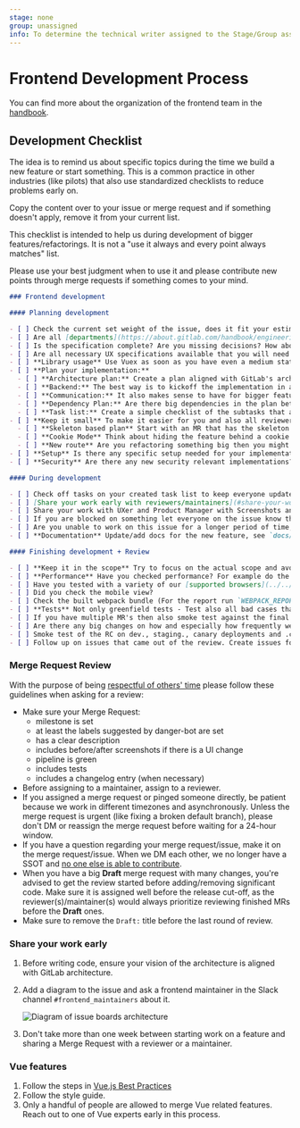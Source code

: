 ```yaml
---
stage: none
group: unassigned
info: To determine the technical writer assigned to the Stage/Group associated with this page, see https://about.gitlab.com/handbook/engineering/ux/technical-writing/#assignments
---
```


# Frontend Development Process

You can find more about the organization of the frontend team in the [handbook](https://about.gitlab.com/handbook/engineering/frontend/).

## Development Checklist

The idea is to remind us about specific topics during the time we build a new feature or start something. This is a common practice in other industries (like pilots) that also use standardized checklists to reduce problems early on.

Copy the content over to your issue or merge request and if something doesn't apply, remove it from your current list.

This checklist is intended to help us during development of bigger features/refactorings. It is not a "use it always and every point always matches" list.

Please use your best judgment when to use it and please contribute new points through merge requests if something comes to your mind.

```markdown
### Frontend development

#### Planning development

- [ ] Check the current set weight of the issue, does it fit your estimate?
- [ ] Are all [departments](https://about.gitlab.com/handbook/engineering/#engineering-teams) that are needed from your perspective already involved in the issue? (For example is UX missing?)
- [ ] Is the specification complete? Are you missing decisions? How about error handling/defaults/edge cases? Take your time to understand the needed implementation and go through its flow.
- [ ] Are all necessary UX specifications available that you will need in order to implement? Are there new UX components/patterns in the designs? Then contact the UI component team early on. How should error messages or validation be handled?
- [ ] **Library usage** Use Vuex as soon as you have even a medium state to manage, use Vue router if you need to have different views internally and want to link from the outside. Check what libraries we already have for which occasions.
- [ ] **Plan your implementation:**
  - [ ] **Architecture plan:** Create a plan aligned with GitLab's architecture, how you are going to do the implementation, for example Vue application setup and its components (through [onion skinning](https://gitlab.com/gitlab-org/gitlab-foss/-/issues/35873#note_39994091)), Store structure and data flow, which existing Vue components can you reuse. It's a good idea to go through your plan with another engineer to refine it.
  - [ ] **Backend:** The best way is to kickoff the implementation in a call and discuss with the assigned Backend engineer what you will need from the backend and also when. Can you reuse existing API's? How is the performance with the planned architecture? Maybe create together a JSON mock object to already start with development.
  - [ ] **Communication:** It also makes sense to have for bigger features an own slack channel (normally called #f_{feature_name}) and even weekly demo calls with all people involved.
  - [ ] **Dependency Plan:** Are there big dependencies in the plan between you and others, then maybe create an execution diagram to show what is blocking which part and the order of the different parts.
  - [ ] **Task list:** Create a simple checklist of the subtasks that are needed for the implementation, also consider creating even sub issues. (for example show a comment, delete a comment, update a comment, etc.). This helps you and also everyone else following the implementation
- [ ] **Keep it small** To make it easier for you and also all reviewers try to keep merge requests small and merge into a feature branch if needed. To accomplish that you need to plan that from the start. Different methods are:
  - [ ] **Skeleton based plan** Start with an MR that has the skeleton of the components with placeholder content. In following MRs you can fill the components with interactivity. This also makes it easier to spread out development on multiple people.
  - [ ] **Cookie Mode** Think about hiding the feature behind a cookie flag if the implementation is on top of existing features
  - [ ] **New route** Are you refactoring something big then you might consider adding a new route where you implement the new feature and when finished delete the current route and rename the new one. (for example 'merge_request' and 'new_merge_request')
- [ ] **Setup** Is there any specific setup needed for your implementation (for example a kubernetes cluster)? Then let everyone know if it is not already mentioned where they can find documentation (if it doesn't exist - create it)
- [ ] **Security** Are there any new security relevant implementations? Then please contact the security team for an app security review. If you are not sure ask our [domain expert](https://about.gitlab.com/handbook/engineering/frontend/#frontend-domain-experts)

#### During development

- [ ] Check off tasks on your created task list to keep everyone updated on the progress
- [ ] [Share your work early with reviewers/maintainers](#share-your-work-early)
- [ ] Share your work with UXer and Product Manager with Screenshots and/or [GIF's](https://about.gitlab.com/handbook/product/making-gifs/). They are easy to create for you and keep them up to date.
- [ ] If you are blocked on something let everyone on the issue know through a comment.
- [ ] Are you unable to work on this issue for a longer period of time, also let everyone know.
- [ ] **Documentation** Update/add docs for the new feature, see `docs/`. Ping one of the documentation experts/reviewers

#### Finishing development + Review

- [ ] **Keep it in the scope** Try to focus on the actual scope and avoid a scope creep during review and keep new things to new issues.
- [ ] **Performance** Have you checked performance? For example do the same thing with 500 comments instead of 1. Document the tests and possible findings in the MR so a reviewer can directly see it.
- [ ] Have you tested with a variety of our [supported browsers](../../install/requirements.md#supported-web-browsers)? You can use [browserstack](https://www.browserstack.com/) to be able to access a wide variety of browsers and operating systems.
- [ ] Did you check the mobile view?
- [ ] Check the built webpack bundle (For the report run `WEBPACK_REPORT=true gdk run`, then open `webpack-report/index.html`) if we have unnecessary bloat due to wrong references, including libraries multiple times, etc.. If you need help contact the webpack [domain expert](https://about.gitlab.com/handbook/engineering/frontend/#frontend-domain-experts)
- [ ] **Tests** Not only greenfield tests - Test also all bad cases that come to your mind.
- [ ] If you have multiple MR's then also smoke test against the final merge.
- [ ] Are there any big changes on how and especially how frequently we use the API then let production know about it
- [ ] Smoke test of the RC on dev., staging., canary deployments and .com
- [ ] Follow up on issues that came out of the review. Create issues for discovered edge cases that should be covered in future iterations.
```

### Merge Request Review

With the purpose of being [respectful of others' time](https://about.gitlab.com/handbook/values/#be-respectful-of-others-time) please follow these guidelines when asking for a review:

- Make sure your Merge Request:
  - milestone is set
  - at least the labels suggested by danger-bot are set
  - has a clear description
  - includes before/after screenshots if there is a UI change
  - pipeline is green
  - includes tests
  - includes a changelog entry (when necessary)
- Before assigning to a maintainer, assign to a reviewer.
- If you assigned a merge request or pinged someone directly, be patient because we work in different timezones and asynchronously. Unless the merge request is urgent (like fixing a broken default branch), please don't DM or reassign the merge request before waiting for a 24-hour window.
- If you have a question regarding your merge request/issue, make it on the merge request/issue. When we DM each other, we no longer have a SSOT and [no one else is able to contribute](https://about.gitlab.com/handbook/values/#public-by-default).
- When you have a big **Draft** merge request with many changes, you're advised to get the review started before adding/removing significant code. Make sure it is assigned well before the release cut-off, as the reviewer(s)/maintainer(s) would always prioritize reviewing finished MRs before the **Draft** ones.
- Make sure to remove the `Draft:` title before the last round of review.

### Share your work early

1. Before writing code, ensure your vision of the architecture is aligned with
   GitLab architecture.
1. Add a diagram to the issue and ask a frontend maintainer in the Slack channel `#frontend_maintainers` about it.

   ![Diagram of issue boards architecture](img/boards_diagram.png)

1. Don't take more than one week between starting work on a feature and
   sharing a Merge Request with a reviewer or a maintainer.

### Vue features

1. Follow the steps in [Vue.js Best Practices](vue.md)
1. Follow the style guide.
1. Only a handful of people are allowed to merge Vue related features.
   Reach out to one of Vue experts early in this process.
